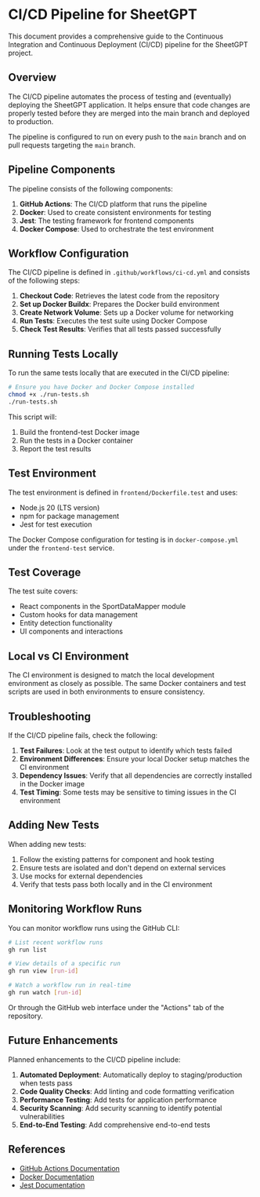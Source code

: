 # CI/CD Pipeline for SheetGPT

This document provides a comprehensive guide to the Continuous Integration and Continuous Deployment (CI/CD) pipeline for the SheetGPT project.

## Overview

The CI/CD pipeline automates the process of testing and (eventually) deploying the SheetGPT application. It helps ensure that code changes are properly tested before they are merged into the main branch and deployed to production.

The pipeline is configured to run on every push to the `main` branch and on pull requests targeting the `main` branch.

## Pipeline Components

The pipeline consists of the following components:

1. **GitHub Actions**: The CI/CD platform that runs the pipeline
2. **Docker**: Used to create consistent environments for testing
3. **Jest**: The testing framework for frontend components
4. **Docker Compose**: Used to orchestrate the test environment

## Workflow Configuration

The CI/CD pipeline is defined in `.github/workflows/ci-cd.yml` and consists of the following steps:

1. **Checkout Code**: Retrieves the latest code from the repository
2. **Set up Docker Buildx**: Prepares the Docker build environment
3. **Create Network Volume**: Sets up a Docker volume for networking
4. **Run Tests**: Executes the test suite using Docker Compose
5. **Check Test Results**: Verifies that all tests passed successfully

## Running Tests Locally

To run the same tests locally that are executed in the CI/CD pipeline:

```bash
# Ensure you have Docker and Docker Compose installed
chmod +x ./run-tests.sh
./run-tests.sh
```

This script will:
1. Build the frontend-test Docker image
2. Run the tests in a Docker container
3. Report the test results

## Test Environment

The test environment is defined in `frontend/Dockerfile.test` and uses:

- Node.js 20 (LTS version)
- npm for package management
- Jest for test execution

The Docker Compose configuration for testing is in `docker-compose.yml` under the `frontend-test` service.

## Test Coverage

The test suite covers:

- React components in the SportDataMapper module
- Custom hooks for data management
- Entity detection functionality
- UI components and interactions

## Local vs CI Environment

The CI environment is designed to match the local development environment as closely as possible. The same Docker containers and test scripts are used in both environments to ensure consistency.

## Troubleshooting

If the CI/CD pipeline fails, check the following:

1. **Test Failures**: Look at the test output to identify which tests failed
2. **Environment Differences**: Ensure your local Docker setup matches the CI environment
3. **Dependency Issues**: Verify that all dependencies are correctly installed in the Docker image
4. **Test Timing**: Some tests may be sensitive to timing issues in the CI environment

## Adding New Tests

When adding new tests:

1. Follow the existing patterns for component and hook testing
2. Ensure tests are isolated and don't depend on external services
3. Use mocks for external dependencies
4. Verify that tests pass both locally and in the CI environment

## Monitoring Workflow Runs

You can monitor workflow runs using the GitHub CLI:

```bash
# List recent workflow runs
gh run list

# View details of a specific run
gh run view [run-id]

# Watch a workflow run in real-time
gh run watch [run-id]
```

Or through the GitHub web interface under the "Actions" tab of the repository.

## Future Enhancements

Planned enhancements to the CI/CD pipeline include:

1. **Automated Deployment**: Automatically deploy to staging/production when tests pass
2. **Code Quality Checks**: Add linting and code formatting verification
3. **Performance Testing**: Add tests for application performance
4. **Security Scanning**: Add security scanning to identify potential vulnerabilities
5. **End-to-End Testing**: Add comprehensive end-to-end tests

## References

- [GitHub Actions Documentation](https://docs.github.com/en/actions)
- [Docker Documentation](https://docs.docker.com/)
- [Jest Documentation](https://jestjs.io/docs/getting-started) 